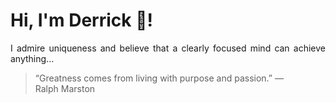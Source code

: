# Hi, I'm Derrick 👋!
<p align="justify">I admire uniqueness and believe that a clearly focused mind can achieve anything...</p> 
<!-- #quote-start -->
<blockquote>&ldquo;Greatness comes from living with purpose and passion.&rdquo; &mdash; <footer>Ralph Marston</footer></blockquote>
<!-- #quote-end -->
